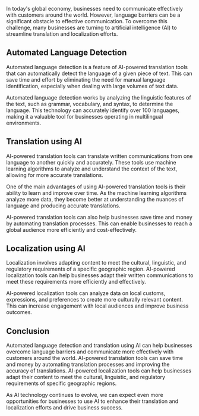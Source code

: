 
In today's global economy, businesses need to communicate effectively with customers around the world. However, language barriers can be a significant obstacle to effective communication. To overcome this challenge, many businesses are turning to artificial intelligence (AI) to streamline translation and localization efforts.

Automated Language Detection
----------------------------

Automated language detection is a feature of AI-powered translation tools that can automatically detect the language of a given piece of text. This can save time and effort by eliminating the need for manual language identification, especially when dealing with large volumes of text data.

Automated language detection works by analyzing the linguistic features of the text, such as grammar, vocabulary, and syntax, to determine the language. This technology can accurately identify over 100 languages, making it a valuable tool for businesses operating in multilingual environments.

Translation using AI
--------------------

AI-powered translation tools can translate written communications from one language to another quickly and accurately. These tools use machine learning algorithms to analyze and understand the context of the text, allowing for more accurate translations.

One of the main advantages of using AI-powered translation tools is their ability to learn and improve over time. As the machine learning algorithms analyze more data, they become better at understanding the nuances of language and producing accurate translations.

AI-powered translation tools can also help businesses save time and money by automating translation processes. This can enable businesses to reach a global audience more efficiently and cost-effectively.

Localization using AI
---------------------

Localization involves adapting content to meet the cultural, linguistic, and regulatory requirements of a specific geographic region. AI-powered localization tools can help businesses adapt their written communications to meet these requirements more efficiently and effectively.

AI-powered localization tools can analyze data on local customs, expressions, and preferences to create more culturally relevant content. This can increase engagement with local audiences and improve business outcomes.

Conclusion
----------

Automated language detection and translation using AI can help businesses overcome language barriers and communicate more effectively with customers around the world. AI-powered translation tools can save time and money by automating translation processes and improving the accuracy of translations. AI-powered localization tools can help businesses adapt their content to meet the cultural, linguistic, and regulatory requirements of specific geographic regions.

As AI technology continues to evolve, we can expect even more opportunities for businesses to use AI to enhance their translation and localization efforts and drive business success.
